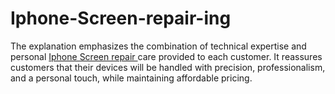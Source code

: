 # Iphone-Screen-repair-ing
The explanation emphasizes the combination of technical expertise and personal [Iphone Screen repair ](https://gadgetclub.uk/) care provided to each customer. It reassures customers that their devices will be handled with precision, professionalism, and a personal touch, while maintaining affordable pricing. 
